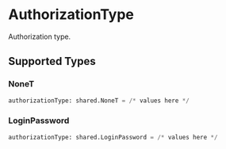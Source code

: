 # AuthorizationType

Authorization type.


## Supported Types

### NoneT

```python
authorizationType: shared.NoneT = /* values here */
```

### LoginPassword

```python
authorizationType: shared.LoginPassword = /* values here */
```

